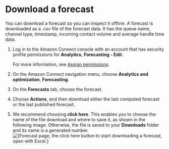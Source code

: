 # Download a forecast<a name="download-forecasts"></a>

You can download a forecast so you can inspect it offline\. A forecast is downloaded as a \.csv file of the forecast data\. It has the queue name, channel type, timestamp, incoming contact volume and average handle time data\.

1. Log in to the Amazon Connect console with an account that has security profile permissions for **Analytics**, **Forecasting \- Edit**\. 

   For more information, see [Assign permissions](required-optimization-permissions.md)\. 

1. On the Amazon Connect navigation menu, choose **Analytics and optimization**, **Forecasting**\.

1. On the **Forecasts** tab, choose the forecast\. 

1. Choose **Actions**, and then download either the last computed forecast or the last published forecast\.

1. We recommend choosing **click here**\. This enables you to choose the name of the file download and where to save it, as shown in the following image\. Otherwise, the file is saved to your **Downloads** folder and its name is a generated number\.   
![\[Forecast page, the click here button to start downloading a forecast, open with Excel.\]](http://docs.aws.amazon.com/connect/latest/adminguide/images/wfm-forecasting-download.png)
